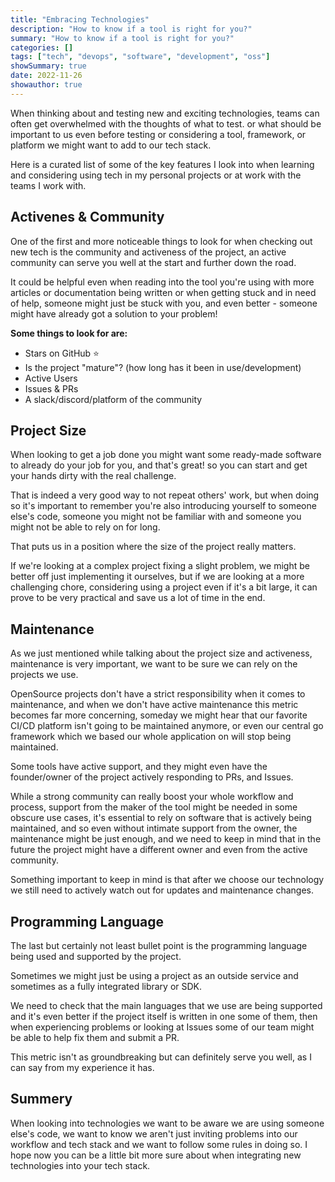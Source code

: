 ```yaml
---
title: "Embracing Technologies"
description: "How to know if a tool is right for you?"
summary: "How to know if a tool is right for you?"
categories: []
tags: ["tech", "devops", "software", "development", "oss"]
showSummary: true
date: 2022-11-26
showauthor: true
---
```


When thinking about and testing new and exciting technologies, 
teams can often get overwhelmed with the thoughts of what to test. or what should be important to us even before testing or considering a tool, framework, or platform we might want to add to our tech stack.

Here is a curated list of some of the key features I look into when learning and considering using tech in my personal projects or at work with the teams I work with. 

## Activenes & Community

One of the first and more noticeable things to look for when checking out new tech is the community and activeness of the project, an active community can serve you well at the start and further down the road.

It could be helpful even when reading into the tool you're using with more articles or documentation being written or when getting stuck and in need of help, someone might just be stuck with you, and even better - someone might have already got a solution to your problem!

**Some things to look for are:** 
 
 - Stars on GitHub ⭐
 - Is the project "mature"? (how long has it been in use/development)
 - Active Users
 - Issues & PRs
 - A slack/discord/platform of the community

## Project Size

When looking to get a job done you might want some ready-made software to already do your job for you, and that's great! 
so you can start and get your hands dirty with the real challenge.

That is indeed a very good way to not repeat others' work, but when doing so it's important to remember you're also introducing yourself to someone else's code, someone you might not be familiar with and someone you might not be able to rely on for long.

That puts us in a position where the size of the project really matters.

If we're looking at a complex project fixing a slight problem, 
we might be better off just implementing it ourselves, 
but if we are looking at a more challenging chore, considering using a project even if it's a bit large, it can prove to be very practical and save us a lot of time in the end.

## Maintenance

As we just mentioned while talking about the project size and activeness, maintenance is very important, we want to be sure we can rely on the projects we use.

OpenSource projects don't have a strict responsibility when it comes to maintenance, and when we don't have active maintenance this metric becomes far more concerning, someday we might hear that our favorite CI/CD platform isn't going to be maintained anymore, or even our central go framework which we based our whole application on will stop being maintained.

Some tools have active support, and they might even have the founder/owner of the project actively responding to PRs, and Issues. 

While a strong community can really boost your whole workflow and process, support from the maker of the tool might be needed in some obscure use cases, it's essential to rely on software that is actively being maintained, and so even without intimate support from the owner, the maintenance might be just enough, and we need to keep in mind that in the future the project might have a different owner and even from the active community.

Something important to keep in mind is that after we choose our technology we still need to actively watch out for updates and maintenance changes.

## Programming Language

The last but certainly not least bullet point is the programming language being used and supported by the project.

Sometimes we might just be using a project as an outside service and sometimes as a fully integrated library or SDK.

We need to check that the main languages that we use are being supported and it's even better if the project itself is written in one some of them, then when experiencing problems or looking at Issues some of our team might be able to help fix them and submit a PR.

This metric isn't as groundbreaking but can definitely serve you well, as I can say from my experience it has.

## Summery

When looking into technologies we want to be aware we are using someone else's code, we want to know we aren't just inviting problems into our workflow and tech stack and we want to follow some rules in doing so.
I hope now you can be a little bit more sure about when integrating new technologies into your tech stack.
